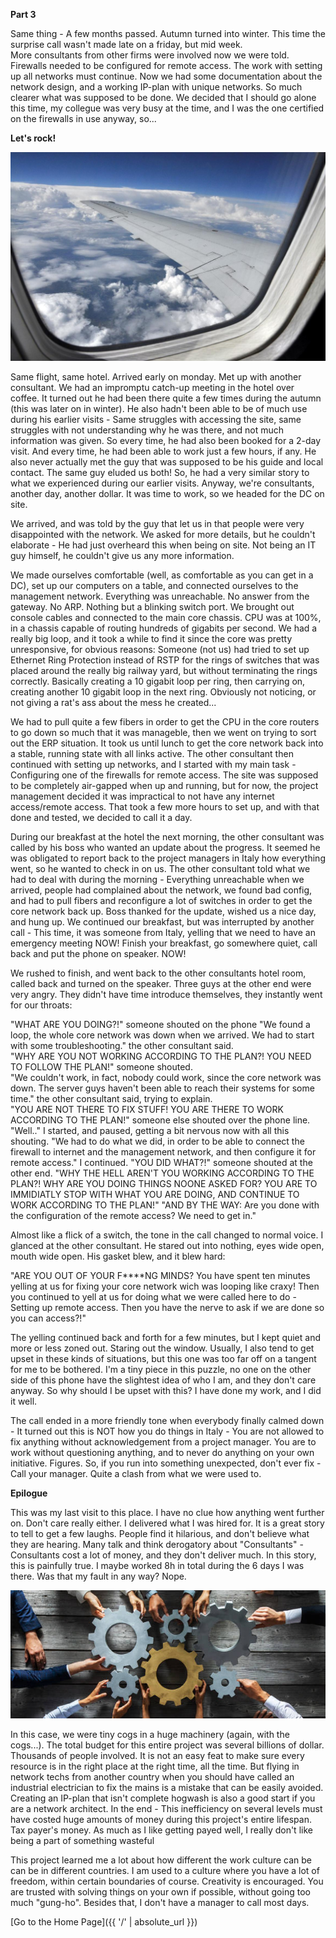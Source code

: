 **Part 3**  

Same thing - A few months passed. Autumn turned into winter. This time the surprise call wasn't made late on a friday, but mid week.  
More consultants from other firms were involved now we were told. Firewalls needed to be configured for remote access. The work with setting up all networks must continue. Now we had some documentation about the network design, and a working IP-plan with unique networks. So much clearer what was supposed to be done. We decided that I should go alone this time, my collegue was very busy at the time, and I was the one certified on the firewalls in use anyway, so...  

**Let's rock!**

![flight](/flight.jpg)  

Same flight, same hotel. Arrived early on monday. Met up with another consultant. We had an impromptu catch-up meeting in the hotel over coffee. It turned out he had been there quite a few times during the autumn (this was later on in winter). He also hadn't been able to be of much use during his earlier visits - Same struggles with accessing the site, same struggles with not understanding why he was there, and not much information was given. So every time, he had also been booked for a 2-day visit. And every time, he had been able to work just a few hours, if any. He also never actually met the guy that was supposed to be his guide and local contact. The same guy eluded us both! So, he had a very similar story to what we experienced during our earlier visits. Anyway, we're consultants, another day, another dollar. It was time to work, so we headed for the DC on site.  

We arrived,  and was told by the guy that let us in that people were very disappointed with the network. We asked for more details, but he couldn't elaborate - He had just overheard this when being on site. Not being an IT guy himself, he couldn't give us any more information.   

We made ourselves comfortable (well, as comfortable as you can get in a DC), set up our computers on a table, and connected ourselves to the management network. Everything was unreachable. No answer from the gateway. No ARP. Nothing but a blinking switch port. We brought out console cables and connected to the main core chassis. CPU was at 100%, in a chassis capable of routing hundreds of gigabits per second. We had a really big loop, and it took a while to find it since the core was pretty unresponsive, for obvious reasons: Someone (not us) had tried to set up Ethernet Ring Protection instead of RSTP for the rings of switches that was placed around the really big railway yard, but without terminating the rings correctly. Basically creating a 10 gigabit loop per ring, then carrying on, creating another 10 gigabit loop in the next ring. Obviously not noticing, or not giving a rat's ass about the mess he created...  

We had to pull quite a few fibers in order to get the CPU in the core routers to go down so much that it was manageble, then we went on trying to sort out the ERP situation. It took us until lunch to get the core network back into a stable, running state with all links active. The other consultant then continued with setting up networks, and I started with my main task - Configuring one of the firewalls for remote access. The site was supposed to be completely air-gapped when up and running, but for now, the project management decided it was impractical to not have any internet access/remote access. That took a few more hours to set up, and with that done and tested, we decided to call it a day.

During our breakfast at the hotel the next morning, the other consultant was called by his boss who wanted an update about the progress. It seemed he was obligated to report back to the project managers in Italy how everything went, so he wanted to check in on us. The other consultant told what we had to deal with during the morning - Everything unreachable when we arrived, people had complained about the network, we found bad config, and had to pull fibers and reconfigure a lot of switches in order to get the core network back up. Boss thanked for the update, wished us a nice day, and hung up. We continued our breakfast, but was interrupted by another call - This time, it was someone from Italy, yelling that we need to have an emergency meeting NOW! Finish your breakfast, go somewhere quiet, call back and put the phone on speaker. NOW!  

We rushed to finish, and went back to the other consultants hotel room, called back and turned on the speaker.  Three guys at the other end were very angry. They didn't have time introduce themselves, they instantly went for our throats:  

"WHAT ARE YOU DOING?!" someone shouted on the phone
"We found a loop, the whole core network was down when we arrived. We had to start with some troubleshooting." the other consultant said.  
"WHY ARE YOU NOT WORKING ACCORDING TO THE PLAN?! YOU NEED TO FOLLOW THE PLAN!" someone shouted.  
"We couldn't work, in fact, nobody could work, since the core network was down. The server guys haven't been able to reach their systems for some time." the other consultant said, trying to explain.  
"YOU ARE NOT THERE TO FIX STUFF! YOU ARE THERE TO WORK ACCORDING TO THE PLAN!" someone else shouted over the phone line.  
"Well.." I started, and paused, getting a bit nervous now with all this shouting.
"We had to do what we did, in order to be able to connect the firewall to internet and the management network, and then configure it for remote access." I continued.
"YOU DID WHAT?!" someone shouted at the other end.
"WHY THE HELL AREN'T YOU WORKING ACCORDING TO THE PLAN?! WHY ARE YOU DOING THINGS NOONE ASKED FOR? YOU ARE TO IMMIDIATLY STOP WITH WHAT YOU ARE DOING, AND CONTINUE TO WORK ACCORDING TO THE PLAN!"
"AND BY THE WAY: Are you done with the configuration of the remote access? We need to get in."  

Almost like a flick of a switch, the tone in the call changed to normal voice. I glanced at the other consultant. He stared out into nothing, eyes wide open, mouth wide open. His gasket blew, and it blew hard:  

 "ARE YOU OUT OF YOUR F****NG MINDS? You have spent ten minutes yelling at us for fixing your core network wich was looping like craxy! Then you continued to yell at us for doing what we were called here to do - Setting up remote access. Then you have the nerve to ask if we are done so you can access?!"

 The yelling continued back and forth for a few minutes, but I kept quiet and more or less zoned out. Staring out the window. Usually, I also tend to get upset in these kinds of situations, but this one was too far off on a tangent for me to be bothered. I'm a tiny piece in this puzzle, no one on the other side of this phone have the slightest idea of who I am, and they don't care anyway. So why should I be upset with this? I have done my work, and I did it well.  

 The call ended in a more friendly tone when everybody finally calmed down - It turned out this is NOT how you do things in Italy - You are not allowed to fix anything without acknowledgement from a project manager. You are to work without questioning anything, and to never do anything on your own initiative. Figures. So, if you run into something unexpected, don't ever fix - Call your manager. Quite a clash from what we were used to.

 **Epilogue**  

 This was my last visit to this place. I have no clue how anything went further on. Don't care really either. I delivered what I was hired for. It is a great story to tell to get a few laughs. People find it hilarious, and don't believe what they are hearing. Many talk and think derogatory about "Consultants" - Consultants cost a lot of money, and they don't deliver much. In this story, this is painfully true. I maybe worked 8h in total during the 6 days I was there. Was that my fault in any way? Nope.  

 ![Cog](/cog.jpg)  


 In this case, we were tiny cogs in a huge machinery (again, with the cogs...). The total budget for this entire project was several billions of dollar. Thousands of people involved. It is not an easy feat to make sure every resource is in the right place at the right time, all the time. But flying in network techs from another country when you should have called an industrial electrician to fix the mains is a mistake that can be easily avoided. Creating an IP-plan that isn't complete hogwash is also a good start if you are a network architect. In the end - This inefficiency on several levels must have costed huge amounts of money during this project's entire lifespan. Tax payer's money. As much as I like getting payed well, I really don't like being a part of something wasteful
 
 This project learned me a lot about how different the work culture can be can be in different countries. I am used to a culture where you have a lot of freedom, within certain boundaries of course. Creativity is encouraged. You are trusted with solving things on your own if possible, without going too much "gung-ho". Besides that, I don't have a manager to call most days.



[Go to the Home Page]({{ '/' | absolute_url }})